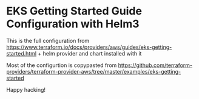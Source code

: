 # EKS Getting Started Guide Configuration with Helm3

This is the full configuration from https://www.terraform.io/docs/providers/aws/guides/eks-getting-started.html + helm provider and chart installed with it

Most of the configurtion is copypasted from https://github.com/terraform-providers/terraform-provider-aws/tree/master/examples/eks-getting-started

Happy hacking!
